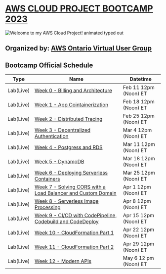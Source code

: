 # [AWS CLOUD PROJECT BOOTCAMP 2023](https://aws.cloudprojectbootcamp.com/)

<img src="https://readme-typing-svg.demolab.com?font=Operator+Mono&size=27&duration=2800&pause=2000&color=FAFAFA&center=true&vCenter=true&width=940&height=50&lines=Welcome+to+my+AWS+Cloud+Project!" align="middle" alt="Welcome to my AWS Cloud Project! animated typed out">

## Organized by: [**AWS Ontario Virtual User Group**](https://www.meetup.com/aws-ontario-virtual-user-group/)

## Bootcamp Official Schedule

| Type | Name                                                                                                                                                                                          | Datetime |
| ---- |-----------------------------------------------------------------------------------------------------------------------------------------------------------------------------------------------| -------- |
| Lab(Live) | [Week 0 - Billing and Architecture](https://github.com/Topsideboss2/AWS_Cloud_Project_2023/blob/main/week0-Billing_and_Architecture.md)                                                       | Feb 11 12pm (Noon) ET |
| Lab(Live) | [Week 1 - App Cointainerization](https://github.com/Topsideboss2/AWS_Cloud_Project_2023/blob/main/week1-App_Containerization.md)                                                              | Feb 18 12pm (Noon) ET |
| Lab(Live) | [Week 2 - Distributed Tracing](https://github.com/Topsideboss2/AWS_Cloud_Project_2023/blob/main/week2-Distributed_Tracing.md)                                                                 | Feb 25 12pm (Noon) ET |
| Lab(Live) | [Week 3 - Decentralized Authentication](https://github.com/Topsideboss2/AWS_Cloud_Project_2023/blob/main/week3-Decentralized_Authentication.md)                                               | Mar 4 12pm (Noon) ET |
| Lab(Live) | [Week 4 - Postgress and RDS](https://github.com/Topsideboss2/AWS_Cloud_Project_2023/blob/main/week4-Postgress_and_RDS.md)                                                                     | Mar 11 12pm (Noon) ET |
| Lab(Live) | [Week 5 - DynamoDB](https://github.com/Topsideboss2/AWS_Cloud_Project_2023/blob/main/week5-DynamoDB.md)                                                                                       | Mar 18 12pm (Noon) ET |
| Lab(Live) | [Week 6 - Deploying Serverless Containers](https://github.com/Topsideboss2/AWS_Cloud_Project_2023/blob/main/week6-Deploying_Serverless_Containers.md)                                         | Mar 25 12pm (Noon) ET |
| Lab(Live) | [Week 7 - Solving CORS with a Load Balancer and Custom Domain](https://github.com/Topsideboss2/AWS_Cloud_Project_2023/blob/main/week7-Solving_CORS_with_a_Load_Balancer_and_Custom_Domain.md) | Apr 1 12pm (Noon) ET |
| Lab(Live) | [Week 8 - Serverless Image Processing](https://github.com/Topsideboss2/AWS_Cloud_Project_2023/blob/main/week8-Serverless_Image_Processing.md)                                                 | Apr 8 12pm (Noon) ET |
| Lab(Live) | [Week 9 - CI/CD with CodePipeline, Codebuild and CodeDeploy](https://github.com/Topsideboss2/AWS_Cloud_Project_2023/blob/main/week9-CICD_with_CodePipeline_Codebuild_and_CodeDeploy.md)       | Apr 15 12pm (Noon) ET |
| Lab(Live) | [Week 10 - CloudFormation Part 1](https://github.com/Topsideboss2/AWS_Cloud_Project_2023/blob/main/week10-CloudFormation_Part1.md)                                                            | Apr 22 12pm (Noon) ET |
| Lab(Live) | [Week 11 - CloudFormation Part 2](https://github.com/Topsideboss2/AWS_Cloud_Project_2023/blob/main/week11-CloudFormation_Part2.md)                                                            | Apr 29 12pm (Noon) ET |
| Lab(Live) | [Week 12 - Modern APIs](https://github.com/Topsideboss2/AWS_Cloud_Project_2023/blob/main/week12-ModernAPIs.md)                                                                                | May 6 12 pm (Noon) ET |

